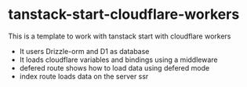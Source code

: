 # tanstack-start-cloudflare-workers

This is a template to work with tanstack start with cloudflare workers

- It users Drizzle-orm and D1 as database
- It loads cloudflare variables and bindings using a middleware
- defered route shows how to load data using defered mode
- index route loads data on the server ssr
